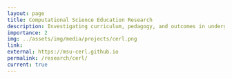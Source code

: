 ```yaml
---
layout: page
title: Computational Science Education Research
description: Investigating curriculum, pedagogy, and outcomes in undergraduate computational and data science courses and programs.
importance: 2
img: ../assets/img/media/projects/cerl.png
link: 
external: https://msu-cerl.github.io
permalink: /research/cerl/
current: true
---
```



